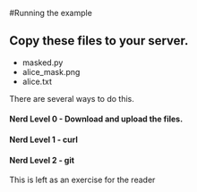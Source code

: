 #Running the example

## Copy these files to your server.

 * masked.py
 * alice\_mask.png
 * alice.txt

There are several ways to do this.  

#### Nerd Level 0 - Download and upload the files.


#### Nerd Level 1 - curl

#### Nerd Level 2 - git
This is left as an exercise for the reader



